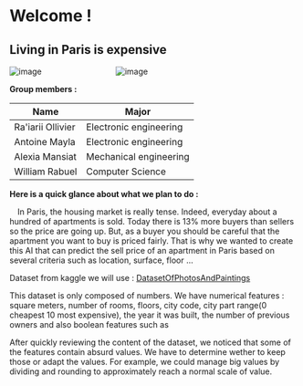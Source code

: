 # **Welcome !**
## Living in Paris is expensive
![image](https://github.com/user-attachments/assets/86d8dada-515b-4e36-ad2f-d8e4fe516113) &emsp;&emsp;&emsp;&emsp;&emsp;&emsp;&emsp;&emsp;&emsp;![image](https://github.com/user-attachments/assets/134dc3d5-86d8-40f4-9c00-3079f658a013)



**Group members :**

|        Name       |        Major           |
|-------------------|------------------------|
| Ra'iarii Ollivier | Electronic engineering |
| Antoine Mayla     | Electronic engineering |
| Alexia Mansiat    | Mechanical engineering |
| William Rabuel    | Computer Science       |



**Here is a quick glance about what we plan to do :**


&emsp;In Paris, the housing market is really tense. Indeed, everyday about a hundred of apartments is sold. Today there is 13% more buyers than sellers so the price are going up. But, as a buyer you should be careful that the apartment you want to buy is priced fairly. That is why we wanted to create this AI that can predict the sell price of an apartment in Paris based on several criteria such as location, surface, floor ...

Dataset from kaggle we will use : [DatasetOfPhotosAndPaintings](https://www.kaggle.com/datasets/mssmartypants/paris-housing-price-prediction)

This dataset is only composed of numbers. We have numerical features : square meters, number of rooms, floors, city code, city part range(0 cheapest 10 most expensive), the year it was built, the number of previous owners and also boolean features such as  

After quickly reviewing the content of the dataset, we noticed that some of the features contain absurd values. We have to determine wether to keep those or adapt the values. For example, we could manage big values by dividing and rounding to approximately reach a normal scale of value.



